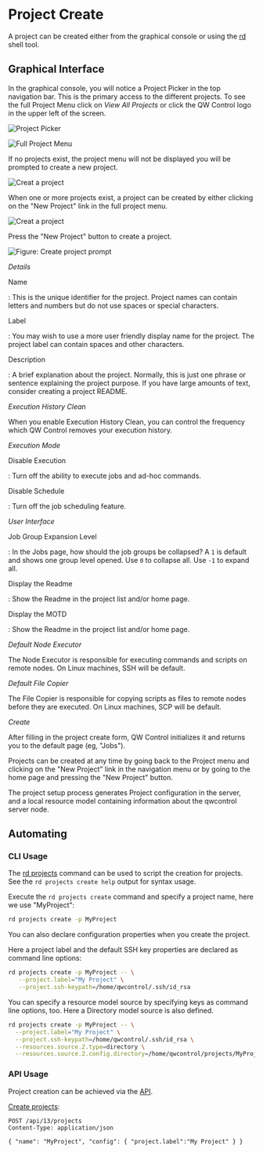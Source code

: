 # Project Create

A project can be created either from the graphical console or using the [rd] shell tool.

## Graphical Interface

In the graphical console, you will notice a Project Picker in the top navigation bar.  This is the primary access to the different projects.  To see the full Project Menu click on _View All Projects_ or click the QW Control logo in the upper left of the screen.

![Project Picker](~@assets/img/project-picker.png)

![Full Project Menu](~@assets/img/project-list-full.png)

If no projects exist, the project menu will not be displayed you will be prompted to create a new project.

![Creat a project](~@assets/img/project-list-empty.png)

When one or more projects exist, a project can be created by either
clicking on the "New Project" link in the full project menu.

![Creat a project](~@assets/img/project-list-newbutton.png)

Press the "New Project" button to create a project.

![Figure: Create project prompt](~@assets/img/project-create-blank.png)

_Details_

Name

: This is the unique identifier for the project. Project names can contain letters and numbers but do not use spaces or special characters.

Label

: You may wish to use a more user friendly display name for the project. The project label can contain spaces and other characters.

Description

: A brief explanation about the project. Normally, this is just one phrase or sentence explaining the project purpose. If you have large amounts of text, consider creating a project README.


_Execution History Clean_

When you enable Execution History Clean, you can control the frequency
which QW Control removes your execution history.

_Execution Mode_

Disable Execution

: Turn off the ability to execute jobs and ad-hoc commands.

Disable Schedule

: Turn off the job scheduling feature.

_User Interface_

Job Group Expansion Level

: In the Jobs page, how should the job groups be collapsed? A `1` is default and shows one group level opened. Use `0` to collapse all. Use `-1` to expand all.

Display the Readme

: Show the Readme in the project list and/or home page.

Display the MOTD

: Show the Readme in the project list and/or home page.

_Default Node Executor_

The Node Executor is responsible for executing commands and scripts on remote nodes. On Linux machines, SSH will be default.

_Default File Copier_

The File Copier is responsible for copying scripts as files to remote nodes before they are executed. On Linux machines, SCP will be default.

_Create_

After filling in the project create form, QW Control initializes it and returns
you to the default page (eg, "Jobs").

Projects can be created at any time by going back to the Project menu
and clicking on the "New Project" link in the navigation menu or by going to the home page and pressing the "New Project" button.

The project setup process generates Project configuration in the server, and
a local resource model containing information about the qwcontrol server node.

## Automating

### CLI Usage

The [rd projects][rd] command can be used to script the creation for projects. See the `rd projects create help` output for syntax usage.

Execute the `rd projects create` command and
specify a project name, here we use "MyProject":

```bash
rd projects create -p MyProject
```

You can also declare configuration properties when you create the project.

Here a project label and the default SSH key properties are declared as command line options:

```bash
rd projects create -p MyProject -- \
   --project.label="My Project" \
   --project.ssh-keypath=/home/qwcontrol/.ssh/id_rsa
```

You can specify a resource model source by specifying keys as command line options, too.
Here a Directory model source is also defined.

```bash
rd projects create -p MyProject -- \
  --project.label="My Project" \
  --project.ssh-keypath=/home/qwcontrol/.ssh/id_rsa \
  --resources.source.2.type=directory \
  --resources.source.2.config.directory=/home/qwcontrol/projects/MyProject/resources.d
```

[rd]: https://qwcontrol.github.io/qwcontrol-cli/

### API Usage

Project creation can be achieved via the [API](/api/qwcontrol-api.md).

[Create projects](/api/qwcontrol-api.md#project-creation):

```
POST /api/13/projects
Content-Type: application/json

{ "name": "MyProject", "config": { "project.label":"My Project" } }
```

